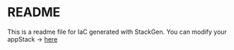 # README
This is a readme file for IaC generated with StackGen.
You can modify your appStack -> [here](http://main.dev.stackgen.com/appstacks/6118d14e-302d-4463-9412-1d1f94d8c776)
